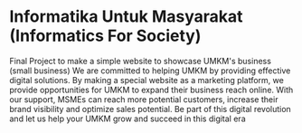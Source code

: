 # Informatika Untuk Masyarakat (Informatics For Society)

Final Project to make a simple website to showcase UMKM's business (small business) 
We are committed to helping UMKM by providing effective digital solutions. By making a special website as a marketing platform, we provide opportunities for UMKM to expand their business reach online. With our support, MSMEs can reach more potential customers, increase their brand visibility and optimize sales potential. Be part of this digital revolution and let us help your UMKM grow and succeed in this digital era
